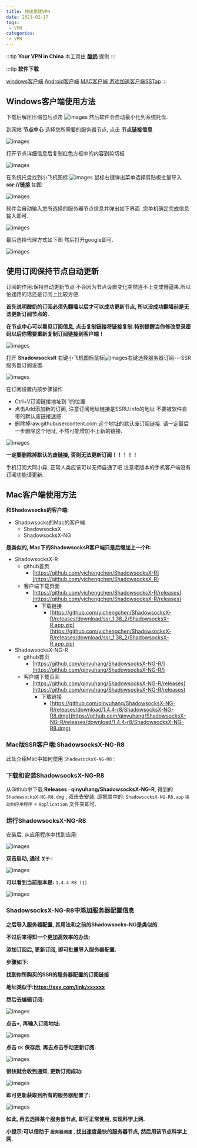 ```yaml
---
title: 快速搭建VPN
date: 2021-02-17
tags:
 - VPN
categories:
 - VPN
---
```


:::tip
**Your VPN in China**
本工具由 **[酸奶](https://www.suannai.me/)** 提供
:::

<!-- more -->

:::tip
**软件下载**

[windows客户端](http://down.top333.xyz/ShadowsocksR-4.7.0-win.zip)
[Android客户端](http://down.top333.xyz/shadowsocksr-release.apk)
[MAC客户端](http://down.top333.xyz/ShadowsocksX-NG-R8.dmg)
[游戏加速客户端SSTap](http://down.top333.xyz/SSTap-beta-setup-1.0.9.7.zip)
:::

## Windows客户端使用方法
下载后解压压缩包后点击 ![images](https://github.com/dawnIceZhu/notes-static-resources/blob/master/img/5e056808fcd95aa9642a2315a19def98.png?raw=true) 然后软件会自动最小化到系统托盘.

到网站 **节点中心** 选择您所需要的服务器节点, 点击 **节点链接信息**

![images](https://github.com/dawnIceZhu/notes-static-resources/blob/master/img/167dad8c89072ff1fe20ff25c17bf86a.png?raw=true)

打开节点详细信息后复制红色方框中的内容到剪切板

![images](https://github.com/dawnIceZhu/notes-static-resources/blob/master/img/358b509675ccffdcd2f5e78d19865b83.png?raw=true)

在系统托盘找到小飞机图标 ![images](https://github.com/dawnIceZhu/notes-static-resources/blob/master/img/d804e98f9afd60dd1b7c0afc0f2f852c.png?raw=true) 鼠标右键弹出菜单选择剪贴板批量导入 **ssr://链接** 如图

![images](https://github.com/dawnIceZhu/notes-static-resources/blob/master/img/07489e0079c86d4bcb4a7582c4a96133.png?raw=true)

软件会自动输入您所选择的服务器节点信息并弹出如下界面 ,您单机确定完成信息输入即可.

![images](https://github.com/dawnIceZhu/notes-static-resources/blob/master/img/8cb12889f88140a564a4da566d395743.png?raw=true)

最后选择代理方式如下图  然后打开google即可.

![images](https://github.com/dawnIceZhu/notes-static-resources/blob/master/img/901582322ffe8cd5615ea1dc4f56b156.png?raw=true)

## 使用订阅保持节点自动更新

订阅的作用:保持自动更新节点  不会因为节点设置变化突然连不上变成懵逼果.所以怕迷路的话还是订阅上比较方便.

**首先说明酸奶的订阅必须先翻墙以后才可以成功更新节点, 所以没成功翻墙前是无法更新订阅节点的.**

**在节点中心可以看见订阅信息, 点击复制链接将链接复制.特别提醒当你修改登录密码以后你需要重新复制订阅链接到客户端！**

![images](https://github.com/dawnIceZhu/notes-static-resources/blob/master/img/b44edb607deb43b95b1f100bcbf4f4e4.png?raw=true)

打开 **ShadowsocksR** 右键小飞机图标鼠标![images](https://github.com/dawnIceZhu/notes-static-resources/blob/master/img/d804e98f9afd60dd1b7c0afc0f2f852c.png?raw=true)右键选择服务器订阅---SSR服务器订阅设置.

![images](https://github.com/dawnIceZhu/notes-static-resources/blob/master/img/3d2f78fe79c7307b9838ebada8d675dd.png?raw=true)

在订阅设置内按步骤操作
- Ctrl+V订阅链接地址到 1的位置
- 点击Add添加新的订阅,  注意订阅地址链接是SSRU.info的地址 不要被软件自带的默认废链接迷惑.
- 删除掉raw.githubusercontent.com 这个地址的默认废订阅链接. 请一定最后一步删除这个地址, 不然可能增加不上新的链接.

![images](https://github.com/dawnIceZhu/notes-static-resources/blob/master/img/d612f376bb6f640a3bf149eb108b1bb4.png?raw=true)

**一定要删除掉默认的废链接, 否则无法更新订阅！！！！！**

手机订阅大同小异, 正常人类应该可以无师自通了吧.注意老版本的手机客户端没有订阅功能请更新.

## Mac客户端使用方法

**和Shadowsocks的客户端:**
- Shadowsocks的Mac的客户端
  - ShadowsocksX
  - ShadowsocksX-NG
    
**是类似的, Mac下的ShadowsocksR客户端只是后缀加上一个R:**
- ShadowsocksX-R
  - github首页
    - [https://github.com/yichengchen/ShadowsocksX-R](https://github.com/yichengchen/ShadowsocksX-R)
  - 客户端下载页面
    - [https://github.com/yichengchen/ShadowsocksX-R/releases](https://github.com/yichengchen/ShadowsocksX-R/releases)
      - 下载链接
        - [https://github.com/yichengchen/ShadowsocksX-R/releases/download/ssr_1.38_2/ShadowsocksX-R.app.zip](https://github.com/yichengchen/ShadowsocksX-R/releases/download/ssr_1.38_2/ShadowsocksX-R.app.zip)
- ShadowsocksX-NG-R
  - github首页
    - [https://github.com/qinyuhang/ShadowsocksX-NG-R/](https://github.com/qinyuhang/ShadowsocksX-NG-R/)
  - 客户端下载页面
    - [https://github.com/qinyuhang/ShadowsocksX-NG-R/releases](https://github.com/qinyuhang/ShadowsocksX-NG-R/releases)
      - 下载链接
        - [https://github.com/qinyuhang/ShadowsocksX-NG-R/releases/download/1.4.4-r8/ShadowsocksX-NG-R8.dmg](https://github.com/qinyuhang/ShadowsocksX-NG-R/releases/download/1.4.4-r8/ShadowsocksX-NG-R8.dmg)
    
### Mac版SSR客户端:ShadowsocksX-NG-R8
此处介绍Mac中如何使用 ``ShadowsocksX-NG-R8`` :

### 下载和安装ShadowsocksX-NG-R8
从Github中下载:**Releases · qinyuhang/ShadowsocksX-NG-R**, 得到的 ``ShadowsocksX-NG-R8.dmg`` , 双击去安装, 即把其中的: ``ShadowsocksX-NG-R8.app``  ``拖动到应用程序`` = ``Application`` 文件夹即可.

### 运行ShadowsocksX-NG-R8

安装后, 从应用程序中找到应用:

![images](https://github.com/dawnIceZhu/notes-static-resources/blob/master/img/mac_app_shadowsocksx_ng_r8.png?raw=true)

**双击启动, 通过 ``关于`` :**

![images](https://github.com/dawnIceZhu/notes-static-resources/blob/master/img/shadowsocksx_ng_r8_about.png?raw=true)

**可以看到当前版本是:** ``1.4.4-R8 (1)``

![images](https://github.com/dawnIceZhu/notes-static-resources/blob/master/img/shadowsocksx_ng_r8_version.png?raw=true)

### ShadowsocksX-NG-R8中添加服务器配置信息

**之后导入服务器配置, 其用法和之前的Shadowsocks-NG是类似的.**

**不过后来得知一个更加高效率的办法:**

**添加订阅后, 更新订阅, 即可批量导入服务器配置.**

**步骤如下:**

**找到你所购买的SSR的服务器配置的订阅链接**

**地址类似于:https://xxx.com/link/xxxxxx**

**然后去编辑订阅:**

![images](https://github.com/dawnIceZhu/notes-static-resources/blob/master/img/shadowsocksx_ng_r8_edit_subscribe.png?raw=true)

**点击+, 再输入订阅地址:**

![images](https://github.com/dawnIceZhu/notes-static-resources/blob/master/img/shadowsocksx_ng_r8_add_subscribe.png?raw=true)

**点击** ``OK`` **保存后, 再去点击手动更新订阅:**

![images](https://github.com/dawnIceZhu/notes-static-resources/blob/master/img/shadowsocksx_ng_r8_update_subscribe.png?raw=true)

**很快就会收到通知, 更新订阅成功:**

![images](https://github.com/dawnIceZhu/notes-static-resources/blob/master/img/shadowsocksx_ng_r8_updated_subscribe.png?raw=true)

**即可更新获取到所有的服务器配置了:**

![images](https://github.com/dawnIceZhu/notes-static-resources/blob/master/img/shadowsocksx_ng_r8_batch_added_servers.png?raw=true)

**如此, 再去选择某个服务器节点, 即可正常使用, 实现科学上网.**

**小提示:可以借助于 ``服务器测速`` , 找出速度最快的服务器节点, 然后用该节点科学上网.**

<Vssue :title="$title" />
